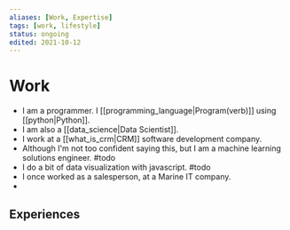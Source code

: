 ```yaml
---
aliases: [Work, Expertise]
tags: [work, lifestyle]
status: ongoing
edited: 2021-10-12
---
```


# Work
- I am a programmer. I [[programming_language|Program(verb)]] using [[python|Python]].
- I am also a [[data_science|Data Scientist]].
- I work at a [[what_is_crm|CRM]] software development company.
- Although I'm not too confident saying this, but I am a machine learning solutions engineer. #todo
- I do a bit of data visualization with javascript. #todo 
- I once worked as a salesperson, at a Marine IT company.
- 

## Experiences